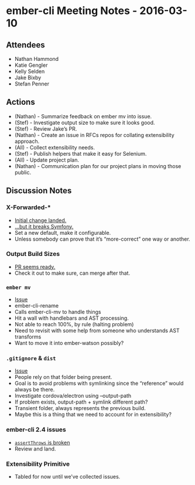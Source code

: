 ember-cli Meeting Notes - 2016-03-10
====================================

Attendees
---------

-   Nathan Hammond
-   Katie Gengler
-   Kelly Selden
-   Jake Bixby
-   Stefan Penner

Actions
-------

-   (Nathan) - Summarize feedback on ember mv into issue.
-   (Stef) - Investigate output size to make sure it looks good.
-   (Stef) - Review Jake’s PR.
-   (Nathan) - Create an issue in RFCs repos for collating extensibility approach.
-   (All) - Collect extensibility needs.
-   (Stef) - Publish helpers that make it easy for Selenium.
-   (All) - Update project plan.
-   (Nathan) - Communication plan for our project plans in moving those public.

Discussion Notes
----------------

### X-Forwarded-\*

-   [Initial change landed.](https://github.com/ember-cli/ember-cli/pull/5524)
-   […but it breaks Symfony.](https://github.com/ember-cli/ember-cli/pull/5599)
-   Set a new default, make it configurable.
-   Unless somebody can prove that it’s “more-correct” one way or another.

### Output Build Sizes

-   [PR seems ready.](https://github.com/ember-cli/ember-cli/pull/4358)
-   Check it out to make sure, can merge after that.

### `ember mv`

-   [Issue](https://github.com/ember-cli/rfcs/issues/38)
-   ember-cli-rename
-   Calls ember-cli-mv to handle things
-   Hit a wall with handlebars and AST processing.
-   Not able to reach 100%, by rule (halting problem)
-   Need to revisit with some help from someone who understands AST transforms
-   Want to move it into ember-watson possibly?

### `.gitignore` & `dist`

-   [Issue](https://github.com/ember-cli/rfcs/issues/37)
-   People rely on that folder being present.
-   Goal is to avoid problems with symlinking since the “reference” would always be there.
-   Investigate cordova/electron using –output-path
-   If problem exists, output-path + symlink different path?
-   Transient folder, always represents the previous build.
-   Maybe this is a thing that we need to account for in extensibility?

### ember-cli 2.4 issues

-   [`assertThrows` is broken](https://github.com/ember-cli/ember-cli-blueprint-test-helpers/pull/35)
-   Review and land.

### Extensibility Primitive

-   Tabled for now until we’ve collected issues.
